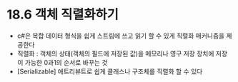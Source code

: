 # 18.6 객체 직렬화하기
* c#은 복합 데이터 형식을 쉽게 스트림에 쓰고 읽기 할 수 있게 직렬화 매커니즘을 제공한다
* 직렬화 : 객체의 상태(객체의 필드에 저장된 값)을 메모리나 영구 저장 장치에 저장이 가능한 0과1의 순서로 바꾸는 것
* [Serializable] 애트리뷰트로 쉽게 클래스나 구조체를 직렬화 할 수 있다
